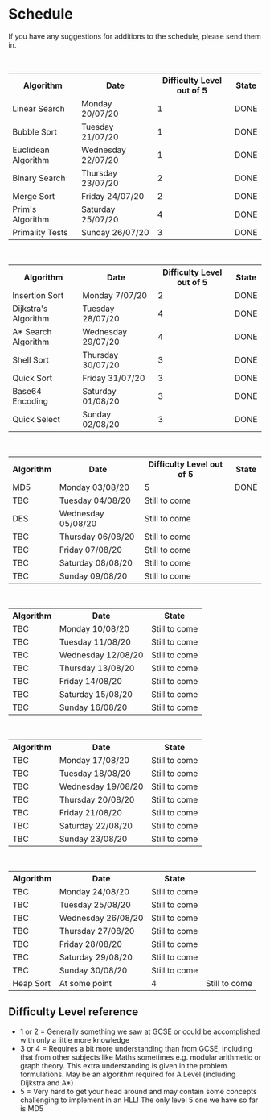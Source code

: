 <h1>Schedule</h1>
<p>If you have any suggestions for additions to the schedule, please send them in.</p>

<br />
<table>
<tr><th>Algorithm</th><th>Date</th><th>Difficulty Level out of 5</th><th>State</th></tr>
<tr><td>Linear Search </td><td>Monday 20/07/20</td><td>1</td><td>DONE</td></tr>
<tr><td>Bubble Sort </td><td>Tuesday 21/07/20</td><td>1</td><td>DONE</td></tr>
<tr><td>Euclidean Algorithm </td><td>Wednesday 22/07/20</td><td>1</td><td>DONE</td></tr>
<tr><td>Binary Search </td><td>Thursday 23/07/20</td><td>2</td><td>DONE</td></tr>
<tr><td>Merge Sort </td><td>Friday 24/07/20</td><td>2</td><td>DONE</td></tr>
<tr><td>Prim's Algorithm </td><td>Saturday 25/07/20</td><td>4</td><td>DONE</td></tr>
<tr><td>Primality Tests </td><td>Sunday 26/07/20</td><td>3</td><td>DONE</td></tr>
</table>

<br />
<table>
<tr><th>Algorithm</th><th>Date</th><th>Difficulty Level out of 5</th><th>State</th></tr>
<tr><td>Insertion Sort </td><td>Monday 7/07/20</td><td>2</td><td>DONE</td></tr>
<tr><td>Dijkstra's Algorithm </td><td>Tuesday 28/07/20</td><td>4</td><td>DONE</td></tr>
<tr><td>A* Search Algorithm </td><td>Wednesday 29/07/20</td><td>4</td><td>DONE</td></tr>
<tr><td>Shell Sort </td><td>Thursday 30/07/20</td><td>3</td><td>DONE</td></tr>
<tr><td>Quick Sort </td><td>Friday 31/07/20</td><td>3</td><td>DONE</td></tr>
<tr><td>Base64 Encoding </td><td>Saturday 01/08/20</td><td>3</td><td>DONE</td></tr>
<tr><td>Quick Select </td><td>Sunday 02/08/20</td><td>3</td><td>DONE</td></tr>
</table>

<br />
<table>
<tr><th>Algorithm</th><th>Date</th><th>Difficulty Level out of 5</th><th>State</th></tr>
<tr><td>MD5</td><td>Monday 03/08/20</td><td>5</td><td>DONE</td></tr>
<tr><td>TBC </td><td>Tuesday 04/08/20</td><td>Still to come</td></tr>
<tr><td>DES </td><td>Wednesday 05/08/20</td><td>Still to come</td></tr>
<tr><td>TBC </td><td>Thursday 06/08/20</td><td>Still to come</td></tr>
<tr><td>TBC </td><td>Friday 07/08/20</td><td>Still to come</td></tr>
<tr><td>TBC </td><td>Saturday 08/08/20</td><td>Still to come</td></tr>
<tr><td>TBC </td><td>Sunday 09/08/20</td><td>Still to come</td></tr>
</table>

<br />
<table>
<tr><th>Algorithm</th><th>Date</th><th>State</th></tr>
<tr><td>TBC </td><td>Monday 10/08/20</td><td>Still to come</td></tr>
<tr><td>TBC </td><td>Tuesday 11/08/20</td><td>Still to come</td></tr>
<tr><td>TBC </td><td>Wednesday 12/08/20</td><td>Still to come</td></tr>
<tr><td>TBC </td><td>Thursday 13/08/20</td><td>Still to come</td></tr>
<tr><td>TBC </td><td>Friday 14/08/20</td><td>Still to come</td></tr>
<tr><td>TBC </td><td>Saturday 15/08/20</td><td>Still to come</td></tr>
<tr><td>TBC </td><td>Sunday 16/08/20</td><td>Still to come</td></tr>
</table>

<br />
<table>
<tr><th>Algorithm</th><th>Date</th><th>State</th></tr>
<tr><td>TBC </td><td>Monday 17/08/20</td><td>Still to come</td></tr>
<tr><td>TBC </td><td>Tuesday 18/08/20</td><td>Still to come</td></tr>
<tr><td>TBC </td><td>Wednesday 19/08/20</td><td>Still to come</td></tr>
<tr><td>TBC </td><td>Thursday 20/08/20</td><td>Still to come</td></tr>
<tr><td>TBC </td><td>Friday 21/08/20</td><td>Still to come</td></tr>
<tr><td>TBC </td><td>Saturday 22/08/20</td><td>Still to come</td></tr>
<tr><td>TBC </td><td>Sunday 23/08/20</td><td>Still to come</td></tr>
</table>

<br />
<table>
<tr><th>Algorithm</th><th>Date</th><th>State</th></tr>
<tr><td>TBC </td><td>Monday 24/08/20</td><td>Still to come</td></tr>
<tr><td>TBC </td><td>Tuesday 25/08/20</td><td>Still to come</td></tr>
<tr><td>TBC </td><td>Wednesday 26/08/20</td><td>Still to come</td></tr>
<tr><td>TBC </td><td>Thursday 27/08/20</td><td>Still to come</td></tr>
<tr><td>TBC </td><td>Friday 28/08/20</td><td>Still to come</td></tr>
<tr><td>TBC </td><td>Saturday 29/08/20</td><td>Still to come</td></tr>
<tr><td>TBC </td><td>Sunday 30/08/20</td><td>Still to come</td></tr>
<tr><td>Heap Sort</td><td>At some point</td><td>4</td><td>Still to come</td>
<table>

<h2>Difficulty Level reference</h2>
<ul>
<li>1 or 2 = Generally something we saw at GCSE or could be accomplished with only a little more knowledge</li>
<li>3 or 4 = Requires a bit more understanding than from GCSE, including that from other subjects like Maths sometimes e.g. modular arithmetic or graph theory. This extra understanding is given in the problem formulations. May be an algorithm required for A Level (including Dijkstra and A*)</li>
<li>5 = Very hard to get your head around and may contain some concepts challenging to implement in an HLL! The only level 5 one we have so far is MD5</li>
</ul>
